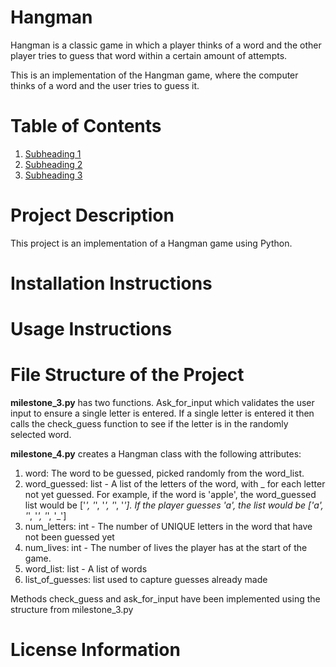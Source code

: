 # Hangman
Hangman is a classic game in which a player thinks of a word and the other player tries to guess that word within a certain amount of attempts.

This is an implementation of the Hangman game, where the computer thinks of a word and the user tries to guess it. 

# Table of Contents
 1. [Subheading 1](#subheading-1)
 2. [Subheading 2](#subheading-2)
 3. [Subheading 3](#sub-heading-3)
 
# Project Description
This project is an implementation of a Hangman game using Python.

# Installation Instructions

# Usage Instructions

# File Structure of the Project
**milestone_3.py** has two functions. Ask_for_input which validates the user input to ensure a single letter is entered. If a single letter is entered it then calls the check_guess function to see if the letter is in the randomly selected word.

**milestone_4.py** creates a Hangman class with the following attributes:
1. word: The word to be guessed, picked randomly from the word_list. 
2. word_guessed: list - A list of the letters of the word, with _ for each letter not yet guessed. For example, if the word is 'apple', the word_guessed list would be ['_', '_', '_', '_', '_']. If the player guesses 'a', the list would be ['a', '_', '_', '_', '_']
3. num_letters: int - The number of UNIQUE letters in the word that have not been guessed yet
4. num_lives: int - The number of lives the player has at the start of the game.
5. word_list: list - A list of words
6. list_of_guesses: list used to capture guesses already made

Methods check_guess and ask_for_input have been implemented using the structure from milestone_3.py


# License Information
